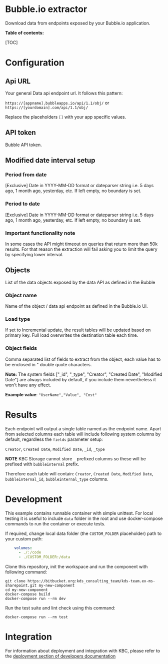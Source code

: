 # Bubble.io extractor

Download data from endpoints exposed by your Bubble.io application.

**Table of contents:**  
  
[TOC]

# Configuration
 
## Api URL

Your general Data api endpoint url. It follows this pattern:
 
`https://[appname].bubbleapps.io/api/1.1/obj/` or `https://[yourdomain].com/api/1.1/obj/`

Replace the placeholders  `[]` with your app specific values.

## API token

Bubble API token.

## Modified date interval setup

### Period from date

[Exclusive] Date in YYYY-MM-DD format or dateparser string i.e. 5 days ago, 1 month ago, yesterday, etc. 
If left empty, no boundary is set.

### Period to date

[Exclusive] Date in YYYY-MM-DD format or dateparser string i.e. 5 days ago, 1 month ago, yesterday, etc. 
If left empty, no boundary is set.

### **Important functionality note**

In some cases the API might timeout on queries that return more than 50k results. For that reason the extraction will 
fail asking you to limit the query by specifying lower interval.

## Objects

List of the data objects exposed by the data API as defined in the Bubble

### Object name

Name of the object / data api endpoint as defined in the Bubble.io UI.

### Load type

If set to Incremental update, the result tables will be updated based on primary key. 
Full load overwrites the destination table each time.

### Object fields

Comma separated list of fields to extract from the object, each value has to be enclosed in " double quote characters. 

**Note:** The system fields ["_id", "_type", "Creator", "Created Date", "Modified Date"] are always included by default, 
if you include them nevertheless it won't have any effect.

**Example value**: `"UserName","Value", "Cost"`

# Results

Each endpoint will output a single table named as the endpoint name. Apart from selected columns each table will include 
following system columns by default, regardless the `fields` parameter setup:

`Creator`, `Created Date`, `Modified Date`, `_id`, `_type`

**NOTE** KBC Storage cannot store `_` prefixed columns so these will be prefixed with `bubbleinternal` prefix. 

Therefore each table will contain: `Creator`, `Created Date`, `Modified Date`, `bubbleinternal_id`, `bubbleinternal_type` 
columns.

 
# Development
 
This example contains runnable container with simple unittest. For local testing it is useful to include `data` folder in the root
and use docker-compose commands to run the container or execute tests. 

If required, change local data folder (the `CUSTOM_FOLDER` placeholder) path to your custom path:
```yaml
    volumes:
      - ./:/code
      - ./CUSTOM_FOLDER:/data
```

Clone this repository, init the workspace and run the component with following command:

```
git clone https://bitbucket.org:kds_consulting_team/kds-team.ex-ms-sharepoint.git my-new-component
cd my-new-component
docker-compose build
docker-compose run --rm dev
```

Run the test suite and lint check using this command:

```
docker-compose run --rm test
```

# Integration

For information about deployment and integration with KBC, please refer to the [deployment section of developers documentation](https://developers.keboola.com/extend/component/deployment/) 